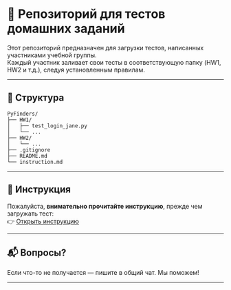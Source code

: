 # 🧪 Репозиторий для тестов домашних заданий

Этот репозиторий предназначен для загрузки тестов, написанных участниками учебной группы.  
Каждый участник заливает свои тесты в соответствующую папку (HW1, HW2 и т.д.), следуя установленным правилам.

---

## 📂 Структура

```
PyFinders/
├── HW1/
│   ├── test_login_jane.py
│   └── ...
├── HW2/
│   └── ...
├── .gitignore
├── README.md
└── instruction.md
```

---

## 📘 Инструкция

Пожалуйста, **внимательно прочитайте инструкцию**, прежде чем загружать тест:  
👉 [Открыть инструкцию](instruction.md)

---

## 📬 Вопросы?

Если что-то не получается — пишите в общий чат. Мы поможем!

---
